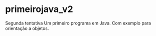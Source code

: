 # primeirojava_v2
Segunda tentativa
Um primeiro programa em Java. Com exemplo para orientação a objetos.
